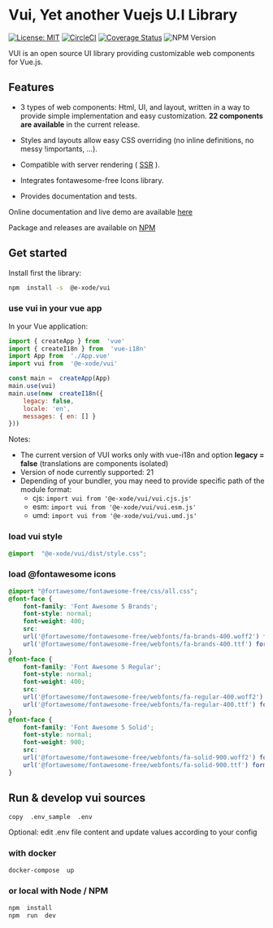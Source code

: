 
# Vui, Yet another Vuejs U.I Library

  [![License: MIT](https://img.shields.io/badge/License-MIT-yellow.svg)](https://opensource.org/licenses/MIT) [![CircleCI](https://dl.circleci.com/status-badge/img/gh/e-xode/vui/tree/master.svg?style=svg&circle-token=d8353b320a36159da949b935eba5cbdb41502a60)](https://dl.circleci.com/status-badge/redirect/gh/e-xode/vui/tree/master) [![Coverage Status](https://coveralls.io/repos/github/e-xode/vui/badge.svg?branch=master)](https://coveralls.io/github/e-xode/vui?branch=master) ![NPM Version](https://img.shields.io/npm/v/%40e-xode%2Fvui?color=green)

  VUI is an open source UI library providing customizable web components for Vue.js.

## Features

- 3 types of web components: Html, UI, and layout, written in a way to provide simple implementation and easy customization. **22 components are available** in the current release.

- Styles and layouts allow easy CSS overriding (no inline definitions, no messy !importants, ...).
- Compatible with server rendering ( [SSR](https://vuejs.org/guide/scaling-up/ssr.html) ).
- Integrates fontawesome-free Icons library.
- Provides documentation and tests.

Online documentation and live demo are available [here](https://vui.e-xode.net/)

Package and releases are available on [NPM](https://www.npmjs.com/package/@e-xode/vui)

  ## Get started

Install first the library:

```sh
npm  install -s  @e-xode/vui
```

  ### use vui in your vue app

In your Vue application:

```javascript
import { createApp } from  'vue'
import { createI18n } from  'vue-i18n'
import App from  './App.vue'
import vui from  '@e-xode/vui'

const main =  createApp(App)
main.use(vui)
main.use(new  createI18n({
    legacy: false,
    locale: 'en',
    messages: { en: [] }
}))
```

Notes:
- The current version of VUI works only with vue-i18n and option **legacy = false** (translations are components isolated)
- Version of node currently supported: 21
- Depending of your bundler, you may need to provide specific path of the module format:
    - cjs: ```import vui from '@e-xode/vui/vui.cjs.js'```
    - esm: ```import vui from '@e-xode/vui/vui.esm.js'```
    - umd: ```import vui from '@e-xode/vui/vui.umd.js'```

### load vui style

```scss
@import  "@e-xode/vui/dist/style.css";
```

### load @fontawesome icons

```scss
@import "@fortawesome/fontawesome-free/css/all.css";
@font-face {
    font-family: 'Font Awesome 5 Brands';
    font-style: normal;
    font-weight: 400;
    src:
    url('@fortawesome/fontawesome-free/webfonts/fa-brands-400.woff2') format('woff2'),
    url('@fortawesome/fontawesome-free/webfonts/fa-brands-400.ttf') format('truetype')
}
@font-face {
    font-family: 'Font Awesome 5 Regular';
    font-style: normal;
    font-weight: 400;
    src:
    url('@fortawesome/fontawesome-free/webfonts/fa-regular-400.woff2') format('woff2'),
    url('@fortawesome/fontawesome-free/webfonts/fa-regular-400.ttf') format('truetype')
}
@font-face {
    font-family: 'Font Awesome 5 Solid';
    font-style: normal;
    font-weight: 900;
    src:
    url('@fortawesome/fontawesome-free/webfonts/fa-solid-900.woff2') format('woff2'),
    url('@fortawesome/fontawesome-free/webfonts/fa-solid-900.ttf') format('truetype')
}
```

## Run & develop vui sources
```sh
copy  .env_sample  .env
```
Optional: edit .env file content and update values according to your config

### with docker
```sh
docker-compose  up
```

### or local with Node / NPM
```sh
npm  install
npm  run  dev
```
